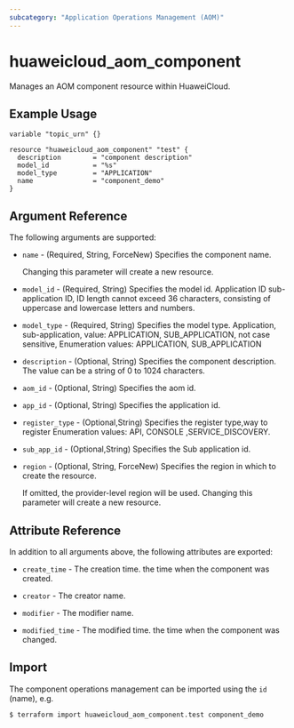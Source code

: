 ```yaml
---
subcategory: "Application Operations Management (AOM)"
---
```


# huaweicloud_aom_component

Manages an AOM component resource within HuaweiCloud.

## Example Usage

```hcl
variable "topic_urn" {}

resource "huaweicloud_aom_component" "test" {
  description        = "component description"
  model_id           = "%s"
  model_type         = "APPLICATION"
  name               = "component_demo"
}
```

## Argument Reference

The following arguments are supported:

* `name` - (Required, String, ForceNew) Specifies the component name.

   Changing this parameter will create a new resource.

* `model_id` - (Required, String) Specifies the model id. Application ID
   sub-application ID, ID length cannot exceed 36 characters, consisting of uppercase and lowercase letters and numbers.

* `model_type` - (Required, String) Specifies the model type. Application, sub-application, 
   value: APPLICATION, SUB_APPLICATION, not case sensitive, Enumeration values: APPLICATION, SUB_APPLICATION

* `description` - (Optional, String) Specifies the component description.
   The value can be a string of 0 to 1024 characters.

* `aom_id` - (Optional, String) Specifies the aom id.

* `app_id` - (Optional, String) Specifies the application id.

* `register_type` - (Optional,String) Specifies the register type,way to register
   Enumeration values: API, CONSOLE ,SERVICE_DISCOVERY.

* `sub_app_id` - (Optional,String) Specifies the Sub application id.

* `region` - (Optional, String, ForceNew) Specifies the region in which to create the resource.

  If omitted, the provider-level region will be used. Changing this parameter will create a new resource.

## Attribute Reference

In addition to all arguments above, the following attributes are exported:

* `create_time` - The creation time. the time when the component was created.

* `creator` - The creator name.

* `modifier` - The modifier name.

* `modified_time` - The modified time. the time when the component was changed.

## Import

The component operations management can be imported using the `id` (name), e.g.

```bash
$ terraform import huaweicloud_aom_component.test component_demo
```
